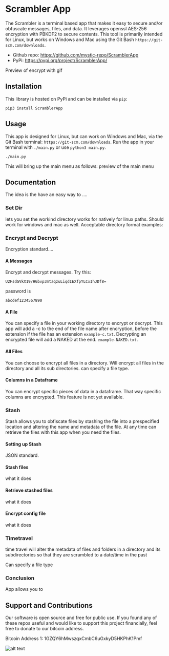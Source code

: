 # Scrambler App
The Scrambler is a terminal based app that makes it easy to secure and/or obfuscate messages, files, and data. It leverages openssl AES-256 encryption with PBKDF2 to secure contents. This tool is primarily intended for Linux, but works on Windows and Mac using the Git Bash ```https://git-scm.com/downloads```.
* Github repo: https://github.com/mystic-repo/ScramblerApp
* PyPi: https://pypi.org/project/ScramblerApp/

Preview of encrypt with gif

## Installation
This library is hosted on PyPi and can be installed via ```pip```:
```
pip3 install ScramblerApp
```

## Usage
This app is designed for Linux, but can work on Windows and Mac, via the Git Bash terminal: ```https://git-scm.com/downloads```. Run the app in your terminal with ```./main.py``` or use ```python3 main.py```.
```
./main.py
```
This will bring up the main menu as follows:
preview of the main menu

## Documentation

The idea is the have an easy way to ....

### Set Dir
lets you set the workind directory works for natively for linux paths. Should work for windows and mac as well. Acceptable directory format examples:

### Encrypt and Decrypt

Encryption standard....

#### A Messages

Encrypt and decrypt messages. Try this:
```
U2FsdGVkX19/HGbvp3mtaqzuLiqdIEXfpYLCxIhJDf8=
```
password is 
```
abcdef1234567890
```

#### A File

You can specify a file in your working directory to encrypt or decrypt. This app will add a -c to the end of the file name after encryption, before the extension if the file has an extension ```example-c.txt```. Decrypting an encrypted file will add a NAKED at the end. ```example-NAKED.txt```.

#### All Files

You can choose to encrypt all files in a directory. Will encrypt all files in the directory and all its sub directories. can specify a file type.

#### Columns in a Dataframe

You can encrypt specific pieces of data in a dataframe. That way specific columns are encrypted. This feature is not yet available.

### Stash

Stash allows you to obfiscate files by stashing the file into a prespecified location and altering the name and metadata of the file. At any time can retrieve the files with this app when you need the files.

#### Setting up Stash
JSON standard.

#### Stash files
what it does

#### Retrieve stashed files
what it does

#### Encrypt config file
what it does

### Timetravel
time travel will alter the metadata of files and folders in a directory and its subdirectories so that they are scrambled to a date/time in the past

Can specify a file type

### Conclusion
App allows you to 

## Support and Contributions
Our software is open source and free for public use. If you found any of these repos useful and would like to support this project financially, feel free to donate to our bitcoin address.

Bitcoin Address 1: 1GZQY6hMwszqxCmbC6uGxkyD5HKPhK1Pmf

![alt text](https://github.com/mystic-repo/BitcoinAddresses/blob/master/btcaddr1.png?raw=true)


